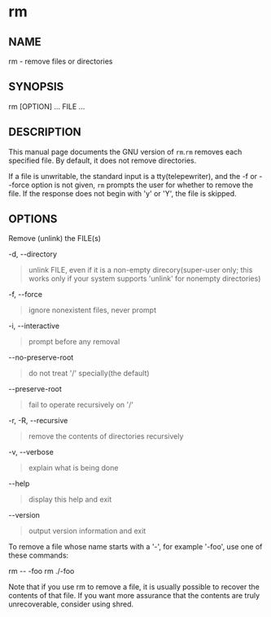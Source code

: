 # rm

## NAME
rm - remove files or directories

## SYNOPSIS
rm [OPTION] ... FILE ...

## DESCRIPTION
This manual page documents the GNU version of `rm`.`rm` removes each specified file. By default, it does not remove directories.

If a file is unwritable, the standard input is a tty(telepewriter), and the -f or --force option is not given, `rm` prompts the user for whether to remove the file. If the response does not begin with 'y' or 'Y', the file is skipped.

## OPTIONS
Remove (unlink) the FILE(s)

-d, --directory
> unlink FILE, even if it is a non-empty direcory(super-user only; this works only if your system
> supports 'unlink' for nonempty directories)

-f, --force 
> ignore nonexistent files, never prompt

-i, --interactive
> prompt before any removal

--no-preserve-root 
> do not treat '/' specially(the default)

--preserve-root
> fail to operate recursively on '/'

-r, -R, --recursive
> remove the contents of directories recursively

-v, --verbose
> explain what is being done

--help 
> display this help and exit

--version
> output version information and exit

To remove a file whose name starts with a '-', for example '-foo', use one of these commands:

  rm -- -foo
  rm ./-foo

Note that if you use rm to remove a file, it is usually possible to recover the contents of that file. If you want more assurance that the contents are truly unrecoverable, consider using shred.

